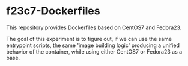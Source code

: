 # f23c7-Dockerfiles

This repository provides Dockerfiles based on CentOS7 and Fedora23.

The goal of this experiment is to figure out, if we can use the same entrypoint
scripts, the same 'image building logic' producing a unified behavior of the
container, while using either CentOS7 or Fedora23 as a base.
